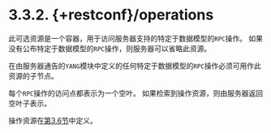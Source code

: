 # 3.3.2. {+restconf}/operations

此可选资源是一个容器，用于访问服务器支持的特定于数据模型的`RPC`操作。 如果没有公布特定于数据模型的`RPC`操作，则服务器可以省略此资源。

在由服务器通告的`YANG`模块中定义的任何特定于数据模型的`RPC`操作必须可用作此资源的子节点。

每个`RPC`操作的访问点都表示为一个空叶。 如果检索到操作资源，则由服务器返回空叶子表示。

操作资源在[第3.6节](3.6.md)中定义。
